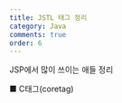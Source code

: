 ```yaml
---
title: JSTL 태그 정리
category: Java
comments: true
order: 6
---
```


JSP에서 많이 쓰이는 애들 정리

■ C태그(coretag)


